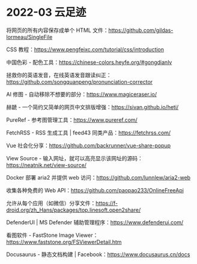 # 2022-03 云足迹

将网页的所有内容保存成单个 HTML 文件：https://github.com/gildas-lormeau/SingleFile

CSS 教程：https://www.pengfeixc.com/tutorial/css/introduction

中国色彩 - 配色工具：https://chinese-colors.heyfe.org/#gongdianlv

拯救你的英语发音，在线英语发音跟读纠正：https://github.com/songquanpeng/pronunciation-corrector

AI 修图 - 自动移除不想要的部分：https://www.magiceraser.io/

赫蹏 - 一个简约又简单的网页中文排版增强：https://sivan.github.io/heti/

PureRef - 参考图管理工具：https://www.pureref.com/

FetchRSS - RSS 生成工具 | feed43 同类产品：https://fetchrss.com/

Vue 社会化分享：https://github.com/backrunner/vue-share-popup

View Source - 输入网址，就可以高亮显示该网址的源码：https://neatnik.net/view-source/

Docker 部署 aria2 并提供 web 访问：https://github.com/lunnlew/aria2-web

收集各种免费的 Web API：https://github.com/paopao233/OnlineFreeApi

允许从每个应用（如微信）分享文件：https://f-droid.org/zh_Hans/packages/top.linesoft.open2share/

DefenderUI | MS Defender 辅助管理程序：https://www.defenderui.com/

看图软件 - FastStone Image Viewer：https://www.faststone.org/FSViewerDetail.htm

Docusaurus - 静态文档构建 | Facebook：https://www.docusaurus.cn/docs

